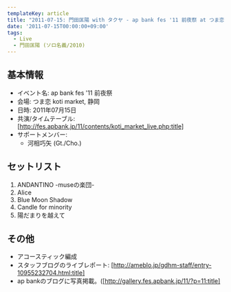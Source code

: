 ```yaml
---
templateKey: article
title: "2011-07-15: 門田匡陽 with タクヤ - ap bank fes '11 前夜祭 at つま恋 koti market"
date: '2011-07-15T00:00:00+09:00'
tags:
  - Live
  - 門田匡陽 (ソロ名義/2010)
---
```

## 基本情報

* イベント名: ap bank fes '11 前夜祭
* 会場: つま恋 koti market, 静岡
* 日時: 2011年07月15日
* 共演/タイムテーブル: [http://fes.apbank.jp/11/contents/koti_market_live.php:title]
* サポートメンバー:
  * 河相巧矢 (Gt./Cho.)

## セットリスト

1. ANDANTINO -museの楽団-
1. Alice
1. Blue Moon Shadow
1. Candle for minority
1. 陽だまりを越えて

## その他

* アコースティック編成
* スタッフブログのライブレポート: [http://ameblo.jp/gdhm-staff/entry-10955232704.html:title]
* ap bankのブログに写真掲載。([http://gallery.fes.apbank.jp/11/?p=11:title]
